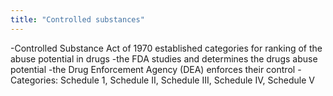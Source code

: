 ```yaml
---
title: "Controlled substances"
---
```

-Controlled Substance Act of 1970 established categories for ranking of the abuse potential in drugs
-the FDA studies and determines the drugs abuse potential
-the Drug Enforcement Agency (DEA) enforces their control
-Categories: Schedule 1, Schedule II, Schedule III, Schedule IV, Schedule V

